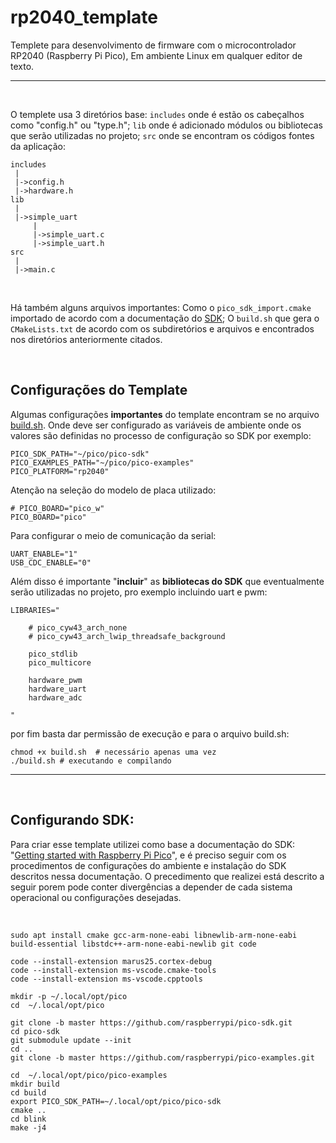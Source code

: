 # **rp2040_template**

Templete para desenvolvimento de firmware com o microcontrolador RP2040 (Raspberry Pi Pico), Em ambiente Linux em qualquer editor de texto.

<hr>
<br>

O templete usa 3 diretórios base: `includes` onde é estão os cabeçalhos como "config.h" ou "type.h";  `lib` onde é adicionado módulos ou bibliotecas que serão utilizadas no projeto;  `src` onde se encontram os códigos fontes da aplicação:

```
includes
 |
 |->config.h
 |->hardware.h
lib
 |
 |->simple_uart
     |
     |->simple_uart.c
     |->simple_uart.h
src
 |
 |->main.c

```

<br>

Há também alguns arquivos importantes: Como o `pico_sdk_import.cmake`  importado de acordo com a documentação do [SDK](https://datasheets.raspberrypi.com/pico/getting-started-with-pico.pdf); O `build.sh` que gera o `CMakeLists.txt` de acordo com os subdiretórios e arquivos e encontrados nos diretórios anteriormente citados.

<br>

## Configurações do Template

Algumas configurações **importantes** do template encontram se no arquivo [build.sh](./RPI_PICO_SDK/build.sh). Onde deve ser configurado as variáveis de ambiente onde os valores são definidas no processo de configuração so SDK por exemplo:

```
PICO_SDK_PATH="~/pico/pico-sdk"
PICO_EXAMPLES_PATH="~/pico/pico-examples"
PICO_PLATFORM="rp2040"
```

Atenção na seleção do modelo de placa utilizado:


```
# PICO_BOARD="pico_w"
PICO_BOARD="pico"
```

Para configurar o meio de comunicação da serial:
```
UART_ENABLE="1"
USB_CDC_ENABLE="0"
```

Além disso é importante "**incluir**" as **bibliotecas do SDK** que eventualmente serão utilizadas no projeto, pro exemplo incluindo uart e pwm:
```
LIBRARIES="

	# pico_cyw43_arch_none
	# pico_cyw43_arch_lwip_threadsafe_background

	pico_stdlib
	pico_multicore
	
	hardware_pwm
	hardware_uart
	hardware_adc

"
```

por fim basta dar permissão de execução e para o arquivo build.sh:

```
chmod +x build.sh  # necessário apenas uma vez 
./build.sh # executando e compilando

```

<hr>
<br>


## **Configurando SDK:**

Para criar esse template utilizei como base a documentação do SDK: "[Getting started with Raspberry Pi Pico](https://datasheets.raspberrypi.com/pico/getting-started-with-pico.pdf)", e é preciso seguir com os procedimentos de configurações do ambiente e instalação do SDK descritos nessa documentação. O precedimento que realizei está descrito a seguir porem pode conter divergências a depender de cada sistema operacional ou configurações desejadas.


<br>


```
sudo apt install cmake gcc-arm-none-eabi libnewlib-arm-none-eabi build-essential libstdc++-arm-none-eabi-newlib git code

code --install-extension marus25.cortex-debug
code --install-extension ms-vscode.cmake-tools
code --install-extension ms-vscode.cpptools

mkdir -p ~/.local/opt/pico
cd  ~/.local/opt/pico

git clone -b master https://github.com/raspberrypi/pico-sdk.git
cd pico-sdk
git submodule update --init
cd ..
git clone -b master https://github.com/raspberrypi/pico-examples.git

cd  ~/.local/opt/pico/pico-examples
mkdir build
cd build
export PICO_SDK_PATH=~/.local/opt/pico/pico-sdk
cmake ..
cd blink
make -j4
```
